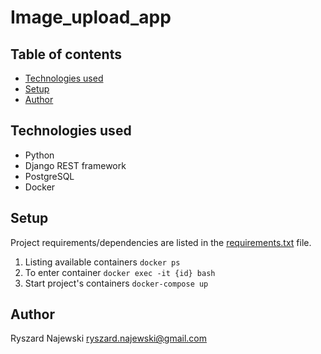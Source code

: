 # Image_upload_app

## Table of contents
* [Technologies used](#technologies-used)
* [Setup](#setup)
* [Author](#author)

## Technologies used
- Python
- Django REST framework
- PostgreSQL
- Docker

## Setup
Project requirements/dependencies are listed in the [requirements.txt](requirements.txt) file.
1. Listing available containers `docker ps`
2. To enter container `docker exec -it {id} bash`
3. Start project's containers `docker-compose up`

## Author
Ryszard Najewski [ryszard.najewski@gmail.com](mailto:ryszard.najewski@gmail.com)
